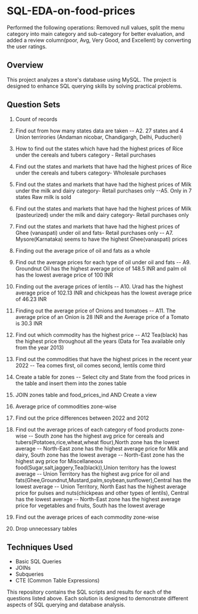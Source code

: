 # SQL-EDA-on-food-prices
Performed the following operations: Removed null values, split the menu category into main category and sub-category for better evaluation, and added a review column(poor, Avg, Very Good, and Excellent) by converting the user ratings.

## Overview
This project analyzes a store's database using MySQL. The project is designed to enhance SQL querying skills by solving practical problems.

## Question Sets
1.   Count of records
  
2.   Find out from how many states data are taken 
     -- A2. 27 states and 4 Union terrirories (Andaman nicobar, Chandigargh, Delhi, Puducheri)
     
3.   How to find out the states which have had the highest prices of Rice under the cereals and tubers category - Retail purchases

4.   Find out the states and markets that have had the highest prices of Rice under the cereals and tubers category- Wholesale purchases

5.   Find out the states and markets that have had the highest prices of Milk under the milk and dairy category- Retail purchases only
      --A5. Only in 7 states Raw milk is sold

6.   Find out the states and markets that have had the highest prices of Milk (pasteurized) under the milk and dairy category- Retail purchases only

7.   Find out the states and markets that have had the highest prices of Ghee (vanaspati) under oil and fats- Retail purchases only
     -- A7. Mysore(Karnataka) seems to have the highest Ghee(vanaspati) prices

8.   Finding out the average price of oil and fats as a whole

9.   Find out the average prices for each type of oil under oil and fats
     -- A9. Groundnut Oil has the highest average price of 148.5 INR and palm oil has the lowest average price of 100 INR

10.  Finding out the average prices of lentils
     -- A10. Urad has the highest average price of 102.13 INR and chickpeas has the lowest average price of 46.23 INR

11.  Finding out the average price of Onions and tomatoes
     -- A11. The average price of an Onion is 28 INR and the Average price of a Tomato is 30.3 INR

12.  Find out which commodity has the highest price 
     -- A12 Tea(black) has the highest price throughout all the years (Data for Tea available only from the year 2013)

13.  Find out the commodities that have the highest prices in the recent year 2022
     -- Tea comes first, oil comes second, lentils come third

14.  Create a table for zones
     -- Select city and State from the food prices in the table and insert them into the zones table

15.  JOIN zones table and food_prices_ind AND Create a view

16.  Average price of commodities zone-wise 

17.  Find out the price differences between  2022 and 2012 

18.  Find out the average prices of each category of food products zone-wise
     -- South zone has the highest avg price for cereals and tubers(Potatoes,rice,wheat,wheat flour),North zone has the lowest average
     -- North-East zone has the highest average price for Milk and dairy, South zone has the lowest average
     -- North-East zone has the highest avg price for Miscellaneous food(Sugar,salt,jaggery,Tea(black)),Union territory has the lowest average
     -- Union Territory has the highest avg price for oil and fats(Ghee,Groundnut,Mustard,palm,soybean,sunflower),Central has the lowest average
     -- Union Territory, North East has the highest average price for pulses and nuts(chickpeas and other types of lentils), Central has the lowest average
     -- North-East zone has the highest average price for vegetables and fruits, South has the lowest average

19.  Find out the average prices of each commodity zone-wise

20.  Drop unnecessary tables

## Techniques Used
- Basic SQL Queries
- JOINs
- Subqueries
- CTE (Common Table Expressions)

This repository contains the SQL scripts and results for each of the questions listed above. Each solution is designed to demonstrate different aspects of SQL querying and database analysis.
